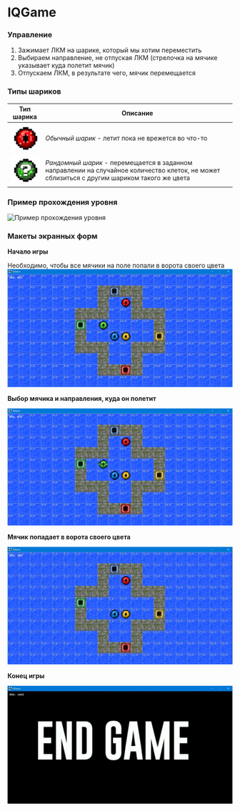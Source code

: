 # IQGame

### Управление
1. Зажимает ЛКМ на шарике, который мы хотим переместить
2. Выбираем направление, не отпуская ЛКМ (стрелочка на мячике указывает куда полетит мячик) 
3. Отпускаем ЛКМ, в результате чего, мячик перемещается

### Типы шариков

Тип шарика | Описание
--- | ---
![Обычный шарик](assets/images/balls/eye-red-64x64.png) | *Обычный шарик* - летит пока не врежется во что-то
![Рандомный шарик](assets/images/random-balls/green.png) | *Рандомный шарик* - перемещается в заданном направлении на случайное количество клеток, не может сблизиться с другим шариком такого же цвета

### Пример прохождения уровня
![Пример прохождения уровня](documents/readme/example.gif)

### Макеты экранных форм
**Начало игры**

Необходимо, чтобы все мячики на поле попали в ворота своего цвета
![Начало игры](documents/readme/1.jpg)

**Выбор мячика и направления, куда он полетит**

![Управление шариком](documents/readme/2.png)

**Мячик попадает в ворота своего цвета**

![Шарик попадает в ворота своего цвета](documents/readme/3.jpg)


**Конец игры**

![Конец игры](documents/readme/6.jpg)


